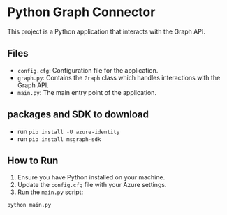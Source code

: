 # Python Graph Connector

This project is a Python application that interacts with the Graph API.

## Files

- `config.cfg`: Configuration file for the application.
- `graph.py`: Contains the `Graph` class which handles interactions with the Graph API.
- `main.py`: The main entry point of the application.

## packages and SDK to download


- run `pip install -U azure-identity`
- run `pip install msgraph-sdk`

## How to Run

1. Ensure you have Python installed on your machine.
2. Update the `config.cfg` file with your Azure settings.
3. Run the `main.py` script:

```sh
python main.py